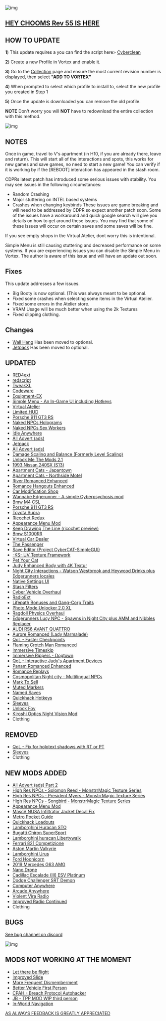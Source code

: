 ![img](https://s13.gifyu.com/images/SjBKh.png)

## [HEY CHOOMS Rev 55 IS HERE](https://)

## HOW TO UPDATE

**1**) This update requires a you can find the script here> [Cyberclean](https://www.nexusmods.com/cyberpunk2077/mods/8595)

**2**) Create a new Profile in Vortex and enable it.

**3**) Go to the [Collection](https://next.nexusmods.com/cyberpunk2077/collections/dfvt7o?utm_source=copy&utm_medium=social&utm_campaign=share_collection) page and ensure the most current revision number is displayed, then select **"ADD TO VORTEX"**

**4**) When prompted to select which profile to install to, select the new profile you created in Step 1

**5**) Once the update is downloaded you can remove the old profile.

**NOTE** Don't worry you will **NOT** have to redownload the entire collection with this method.

![img](https://i.imgur.com/wAJUpeU.png)

## NOTES

Once in game, travel to V's apartment (in H10, if you are already there, leave and return).
This will start all of the interactions and spots, this works for new games and save games, no need to start a new game!
You can verify if it is working by if the [REBOOT] interaction has appeared in the stash room.

CDPRs latest patch has introduced some serious issues with stability. You may see issues in the following circumstances:
- Random Crashing
- Major stuttering on INTEL based systems
- Crashes when changing keybinds
These issues are game breaking and will need to be addressed by CDPR so expect another patch soon. Some of the issues have a workaround and quick google search will give you details on how to get around these issues. You may find that some of these issues will occur on certain saves and some saves will be fine.

If you see empty shops in the Virtual Atelier, dont worry this is intentional.

Simple Menu is still causing stuttering and decreased performance on  some systems. If you are experiencing issues you can disable the Simple Menu in Vortex. The author is aware of this issue and will have an update out soon.

## Fixes

This update addresses a few issues.

- Big Booty is now optional. (This was always meant to be optional.
- Fixed some crashes when selecting some items in the Virtual Atelier.
- Fixed some errors in the Atelier store.
- VRAM Usage will be much better when using the 2k Textures
- Fixed clipping clothing.


## Changes 

- [Wall Hang](https://www.nexusmods.com/cyberpunk2077/mods/2950) Has been moved to optional.
- [Jetpack](https://www.nexusmods.com/cyberpunk2077/mods/996) Has been moved to optional.

## UPDATED

- [RED4ext](https://www.nexusmods.com/cyberpunk2077/mods/2380?tab=description)
- [redscript](https://www.nexusmods.com/cyberpunk2077/mods/1511?tab=description)
- [TweakXL](https://www.nexusmods.com/cyberpunk2077/mods/4197)
- [Codeware](https://www.nexusmods.com/cyberpunk2077/mods/7780)
- [Equipment-EX](https://www.nexusmods.com/cyberpunk2077/mods/6945)
- [Simple Menu - An In-Game UI including Hotkeys](https://www.nexusmods.com/cyberpunk2077/mods/818?tab=description)
- [Virtual Atelier](https://www.nexusmods.com/cyberpunk2077/mods/2987)
- [Limited HUD](https://www.nexusmods.com/cyberpunk2077/mods/2592)
- [Porsche 911 GT3 RS](https://www.nexusmods.com/cyberpunk2077/mods/11180)
- [Naked NPCs Holograms](https://www.nexusmods.com/cyberpunk2077/mods/9785)
- [Naked NPCs Sex Workers](https://www.nexusmods.com/cyberpunk2077/mods/9738)
- [Idle Anywhere](https://www.nexusmods.com/cyberpunk2077/mods/8038)
- [All Advert (ads)](https://www.nexusmods.com/cyberpunk2077/mods/11359?tab=description)
- [Jetpack](https://www.nexusmods.com/cyberpunk2077/mods/996?tab=description)
- [All Advert (ads)](https://www.nexusmods.com/cyberpunk2077/mods/11359)
- [Damage Scaling and Balance (Formerly Level Scaling)](https://www.nexusmods.com/cyberpunk2077/mods/1712)
- [Unlock Me The Mods 2.1](https://www.nexusmods.com/cyberpunk2077/mods/9349?tab=description)
- [1993 Nissan 240SX (S13)](https://www.nexusmods.com/cyberpunk2077/mods/8730?tab=description)
- [Apartment Cats - Japantown](https://www.nexusmods.com/cyberpunk2077/mods/6493)
- [Apartment Cats - Northside Motel](https://www.nexusmods.com/cyberpunk2077/mods/6379)
- [River Romanced Enhanced](https://www.nexusmods.com/cyberpunk2077/mods/4870)
- [Romance Hangouts Enhanced](https://www.nexusmods.com/cyberpunk2077/mods/11590)
- [Car Modification Shop](https://www.nexusmods.com/cyberpunk2077/mods/4034?tab=description)
- [Wannabe Edgerunner - A simple Cyberpsychosis mod](https://www.nexusmods.com/cyberpunk2077/mods/5646)
- [Bmw M4 CSL](https://www.nexusmods.com/cyberpunk2077/mods/10702?tab=description)
- [Porsche 911 GT3 RS](https://www.nexusmods.com/cyberpunk2077/mods/11180)
- [Toyota Supra](https://www.nexusmods.com/cyberpunk2077/mods/10520)
- [Ricochet Redux](https://www.nexusmods.com/cyberpunk2077/mods/7197)
- [Appearance Menu Mod](https://www.nexusmods.com/cyberpunk2077/mods/790?tab=description)
- [Keep Drawing The Line (ricochet preview)](https://www.nexusmods.com/cyberpunk2077/mods/7198)
- [Bmw S1000RR](https://www.nexusmods.com/cyberpunk2077/mods/10445)
- [Virtual Car Dealer](https://www.nexusmods.com/cyberpunk2077/mods/4454)
- [The Passenger](https://www.nexusmods.com/cyberpunk2077/mods/10731)
- [Save Editor (Project CyberCAT-SimpleGUI)](https://www.nexusmods.com/cyberpunk2077/mods/718)
- [-KS- UV Texture Framework](https://www.nexusmods.com/cyberpunk2077/mods/3783?tab=description)
- [Pet Your Cat](https://www.nexusmods.com/cyberpunk2077/mods/6198?tab=description)
- [Judy Enhanced Body with 4K Textur](https://www.nexusmods.com/cyberpunk2077/mods/10150)
- [Night City Interactions - Watson Westbrook and Heywood Drinks plus Edgerunners locales](https://www.nexusmods.com/cyberpunk2077/mods/5519)
- [Native Settings UI](https://www.nexusmods.com/cyberpunk2077/mods/3518?tab=description)
- [Stash Filters](https://www.nexusmods.com/cyberpunk2077/mods/5298?tab=description)
- [Cyber Vehicle Overhaul](https://www.nexusmods.com/cyberpunk2077/mods/3016?tab=description)
- [RadioExt](https://www.nexusmods.com/cyberpunk2077/mods/4591?tab=description)
- [Lifepath Bonuses and Gang-Corp Traits](https://www.nexusmods.com/cyberpunk2077/mods/2217?tab=description)
- [Photo Mode Unlocker 2.0 XL](https://www.nexusmods.com/cyberpunk2077/mods/4319?tab=description)
- [Ragdoll Physics Overhaul](https://www.nexusmods.com/cyberpunk2077/mods/3858)
- [Edgerunners Lucy NPC - Spawns in Night City plus AMM and Nibbles Replacer](https://www.nexusmods.com/cyberpunk2077/mods/9812?tab=description)
- [AUDI RS6 AVANT QUATTRO](https://www.nexusmods.com/cyberpunk2077/mods/11920)
- [Aurore Romanced (Lady Marmalade)](https://www.nexusmods.com/cyberpunk2077/mods/11097)
- [QoL - Faster Checkpoints](https://www.nexusmods.com/cyberpunk2077/mods/9724)
- [Flaming Crotch Man Romanced](https://www.nexusmods.com/cyberpunk2077/mods/9573)
- [Immersive Timeskip](https://www.nexusmods.com/cyberpunk2077/mods/5115)
- [Immersive Rippers - Dogtown](https://www.nexusmods.com/cyberpunk2077/mods/10255)
- [QoL - Interactive Judy's Apartment Devices](https://www.nexusmods.com/cyberpunk2077/mods/8099)
- [Panam Romanced Enhanced](https://www.nexusmods.com/cyberpunk2077/mods/4626)
- [Romance Replays](https://www.nexusmods.com/cyberpunk2077/mods/7536)
- [Cosmopolitan Night city - Multilingual NPCs](https://www.nexusmods.com/cyberpunk2077/mods/5909?tab=description)
- [Mark To Sell](https://www.nexusmods.com/cyberpunk2077/mods/4725)
- [Muted Markers](https://www.nexusmods.com/cyberpunk2077/mods/1727)
- [Named Saves](https://www.nexusmods.com/cyberpunk2077/mods/4521)
- [Quickhack Hotkeys](https://www.nexusmods.com/cyberpunk2077/mods/7238)
- [Sleeves](https://www.nexusmods.com/cyberpunk2077/mods/3309)
- [Unlock Fov](https://www.nexusmods.com/cyberpunk2077/mods/7989)
- [Kiroshi Optics Night Vision Mod](https://www.nexusmods.com/cyberpunk2077/mods/8326?tab=description)
- Clothing


## REMOVED

- [QoL - Fix for holotext shadows with RT or PT](https://www.nexusmods.com/cyberpunk2077/mods/8663)
- [Sleeves](https://www.nexusmods.com/cyberpunk2077/mods/3309?tab=description)
- Clothing

## NEW MODS ADDED 

- [All Advert (ads) Part 2](https://www.nexusmods.com/cyberpunk2077/mods/11617)
- [High Res NPCs - Solomon Reed - MonstrrMagic Texture Series](https://www.nexusmods.com/cyberpunk2077/mods/11533?tab=description)
- [High Res NPCs - President Myers - MonstrrMagic Texture Series](https://www.nexusmods.com/cyberpunk2077/mods/11535?tab=description)
- [High Res NPCs - Songbird - MonstrrMagic Texture Series](https://www.nexusmods.com/cyberpunk2077/mods/11534?tab=description)
- [Appearance Menu Mod](https://www.nexusmods.com/cyberpunk2077/mods/790)
- [MascV NUSA Infiltrator Jacket Decal Fix](https://www.nexusmods.com/cyberpunk2077/mods/11809)
- [Metro Pocket Guide](https://www.nexusmods.com/cyberpunk2077/mods/11882?tab=description)
- [Quickhack Loadouts](https://www.nexusmods.com/cyberpunk2077/mods/11682?tab=description)
- [Lamborghini Huracan STO](https://www.nexusmods.com/cyberpunk2077/mods/11254?tab=description)
- [Bugatti Chiron SuperSport](https://www.nexusmods.com/cyberpunk2077/mods/11331?tab=description)
- [Lamborghini huracan Libertywalk](https://www.nexusmods.com/cyberpunk2077/mods/11877?tab=description)
- [Ferrari 821 Competizione](https://www.nexusmods.com/cyberpunk2077/mods/11926)
- [Aston Martin Valkyrie](https://www.nexusmods.com/cyberpunk2077/mods/12015?tab=description)
- [Lamborghini Urus](https://www.nexusmods.com/cyberpunk2077/mods/12022?tab=description)
- [Ford Hoonicorn](https://www.nexusmods.com/cyberpunk2077/mods/12029?tab=description)
- [2019 Mercedes G63 AMG](https://www.nexusmods.com/cyberpunk2077/mods/12167)
- [Nano Drone](https://www.nexusmods.com/cyberpunk2077/mods/3419?tab=description)
- [Cadillac Escalade (III) ESV Platinum](https://www.nexusmods.com/cyberpunk2077/mods/12377?tab=description)
- [Dodge Challenger SRT Demon](https://www.nexusmods.com/cyberpunk2077/mods/12556)
- [Computer Anywhere](https://www.nexusmods.com/cyberpunk2077/mods/12520?tab=description)
- [Arcade Anywhere](https://www.nexusmods.com/cyberpunk2077/mods/12378?tab=description)
- [Violent Vira Radio](https://www.nexusmods.com/cyberpunk2077/mods/12752)
- [Improved Radio Continued](https://www.nexusmods.com/cyberpunk2077/mods/10006?tab=description)
- Clothing

## BUGS

 [See bug channel on discord](https://discord.gg/xZNztPjA2u)
 
![img](https://i.imgur.com/wAJUpeU.png)

## MODS NOT WORKING AT THE MOMENT 

- [Let there be flight](https://)
- [Improved Slide](https://www.nexusmods.com/cyberpunk2077/mods/5533)
- [More Frequent Dismemberment](https://www.nexusmods.com/cyberpunk2077/mods/3694)
- [Better Vehicle First Person](https://www.nexusmods.com/cyberpunk2077/mods/2202)
- [CPAH - Breach Protocol Autohacker](https://www.nexusmods.com/cyberpunk2077/mods/955)
- [JB - TPP MOD WIP third person](https://www.nexusmods.com/cyberpunk2077/mods/669)
- [In-World Navigation](https://www.nexusmods.com/cyberpunk2077/mods/4583?tab=description)

[AS ALWAYS FEEDBACK IS GREATLY APPRECIATED](https://)